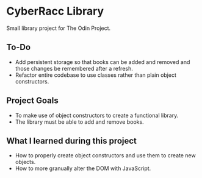 # CyberRacc Library

Small library project for The Odin Project.

## To-Do
- Add persistent storage so that books can be added and removed and those changes be remembered after a refresh.
- Refactor entire codebase to use classes rather than plain object constructors.
## Project Goals
- To make use of object constructors to create a functional library.
- The library must be able to add and remove books.

## What I learned during this project
- How to properly create object constructors and use them to create new objects.
- How to more granually alter the DOM with JavaScript.